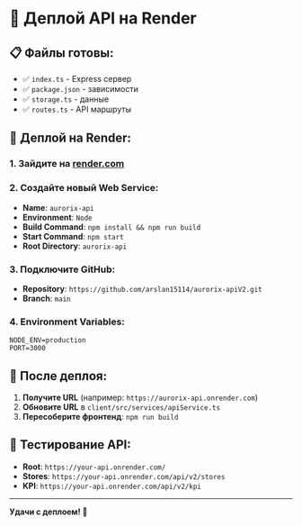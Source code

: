 # 🚀 Деплой API на Render

## 📋 **Файлы готовы:**
- ✅ `index.ts` - Express сервер
- ✅ `package.json` - зависимости
- ✅ `storage.ts` - данные
- ✅ `routes.ts` - API маршруты

## 🔧 **Деплой на Render:**

### 1. Зайдите на [render.com](https://render.com)

### 2. Создайте новый Web Service:
- **Name**: `aurorix-api`
- **Environment**: `Node`
- **Build Command**: `npm install && npm run build`
- **Start Command**: `npm start`
- **Root Directory**: `aurorix-api`

### 3. Подключите GitHub:
- **Repository**: `https://github.com/arslan15114/aurorix-apiV2.git`
- **Branch**: `main`

### 4. Environment Variables:
```
NODE_ENV=production
PORT=3000
```

## 🎯 **После деплоя:**

1. **Получите URL** (например: `https://aurorix-api.onrender.com`)
2. **Обновите URL** в `client/src/services/apiService.ts`
3. **Пересоберите фронтенд**: `npm run build`

## 📱 **Тестирование API:**

- **Root**: `https://your-api.onrender.com/`
- **Stores**: `https://your-api.onrender.com/api/v2/stores`
- **KPI**: `https://your-api.onrender.com/api/v2/kpi`

---

**Удачи с деплоем! 🚀**
